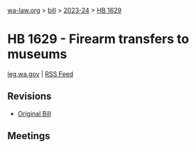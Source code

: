 [wa-law.org](/) > [bill](/bill/) > [2023-24](/bill/2023-24/) > [HB 1629](/bill/2023-24/hb/1629/)

# HB 1629 - Firearm transfers to museums
[leg.wa.gov](https://app.leg.wa.gov/billsummary?BillNumber=1629&Year=2023&Initiative=false) | [RSS Feed](./rss.xml)

## Revisions
* [Original Bill](1/)

## Meetings